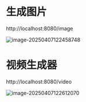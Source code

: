 # 生成图片

http://localhost:8080/image

![image-20250407122458748](C:\Users\Administrator\AppData\Roaming\Typora\typora-user-images\image-20250407122458748.png)

# 视频生成器

http://localhost:8080/video

![image-20250407122612070](C:\Users\Administrator\AppData\Roaming\Typora\typora-user-images\image-20250407122612070.png)